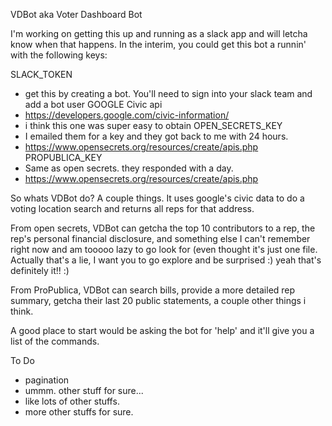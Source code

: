 VDBot aka Voter Dashboard Bot

I'm working on getting this up and running as a slack app and will letcha know when that happens. In the interim, you could get this bot a runnin' with the following keys:

SLACK_TOKEN
- get this by creating a bot. You'll need to sign into your slack team and add a bot user
GOOGLE Civic api
- https://developers.google.com/civic-information/
- i think this one was super easy to obtain
OPEN_SECRETS_KEY
- I emailed them for a key and they got back to me with 24 hours.
- https://www.opensecrets.org/resources/create/apis.php
PROPUBLICA_KEY
- Same as open secrets. they responded with a day.
- https://www.opensecrets.org/resources/create/apis.php


So whats VDBot do? A couple things. It uses google's civic data to do a voting location search and returns all reps for that address.

From open secrets, VDBot can getcha the top 10 contributors to a rep, the rep's personal financial disclosure, and something else I can't remember right now and am tooooo lazy to go look for (even thought it's just one file. Actually that's a lie, I want you to go explore and be surprised :) yeah that's definitely it!! :)

From ProPublica, VDBot can search bills, provide a more detailed rep summary, getcha their last 20 public statements, a couple other things i think.

A good place to start would be asking the bot for 'help' and it'll give you a list of the commands.





To Do
- pagination
- ummm. other stuff for sure...
- like lots of other stuffs.
- more other stuffs for sure.
